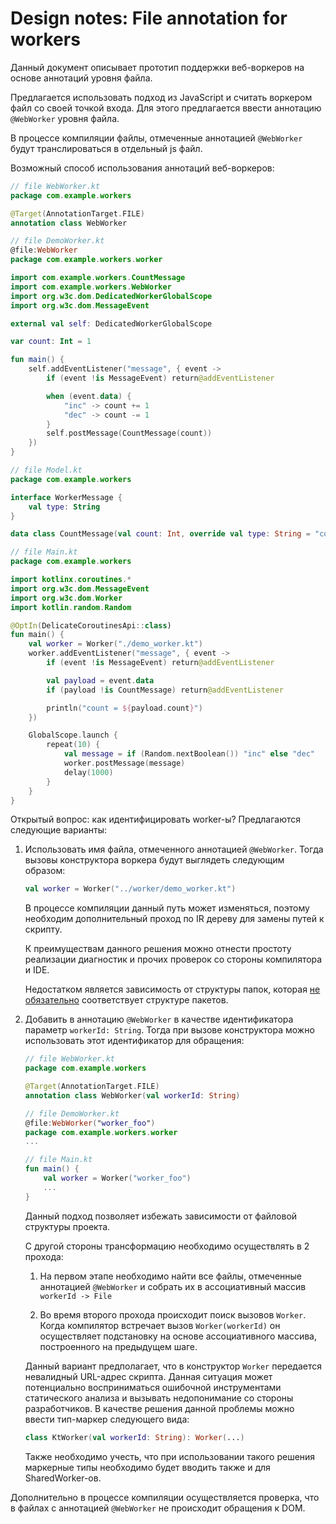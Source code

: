 # Design notes: File annotation for workers

Данный документ описывает прототип поддержки веб-воркеров на основе аннотаций уровня файла.

Предлагается использовать подход из JavaScript и считать воркером файл со своей точкой входа. Для этого предлагается ввести аннотацию `@WebWorker` уровня файла.

В процессе компиляции файлы, отмеченные аннотацией `@WebWorker` будут транслироваться в отдельный js файл.

Возможный способ использования аннотаций веб-воркеров:

```kotlin
// file WebWorker.kt
package com.example.workers

@Target(AnnotationTarget.FILE)
annotation class WebWorker

// file DemoWorker.kt
@file:WebWorker
package com.example.workers.worker

import com.example.workers.CountMessage
import com.example.workers.WebWorker
import org.w3c.dom.DedicatedWorkerGlobalScope
import org.w3c.dom.MessageEvent

external val self: DedicatedWorkerGlobalScope

var count: Int = 1

fun main() {
    self.addEventListener("message", { event ->
        if (event !is MessageEvent) return@addEventListener

        when (event.data) {
            "inc" -> count += 1
            "dec" -> count -= 1
        }
        self.postMessage(CountMessage(count))
    })
}

// file Model.kt
package com.example.workers

interface WorkerMessage {
    val type: String
}

data class CountMessage(val count: Int, override val type: String = "count") : WorkerMessage

// file Main.kt
package com.example.workers

import kotlinx.coroutines.*
import org.w3c.dom.MessageEvent
import org.w3c.dom.Worker
import kotlin.random.Random

@OptIn(DelicateCoroutinesApi::class)
fun main() {
    val worker = Worker("./demo_worker.kt")
    worker.addEventListener("message", { event ->
        if (event !is MessageEvent) return@addEventListener

        val payload = event.data
        if (payload !is CountMessage) return@addEventListener

        println("count = ${payload.count}")
    })

    GlobalScope.launch {
        repeat(10) {
            val message = if (Random.nextBoolean()) "inc" else "dec"
            worker.postMessage(message)
            delay(1000)
        }
    }
}
```

Открытый вопрос: как идентифицировать worker-ы? Предлагаются следующие варианты:
1. Использовать имя файла, отмеченного аннотацией `@WebWorker`. Тогда вызовы конструктора воркера будут выглядеть следующим образом:

    ```kotlin
    val worker = Worker("../worker/demo_worker.kt")
    ```

    В процессе компиляции данный путь может изменяться, поэтому необходим дополнительный проход по IR дереву для замены путей к скрипту.

    К преимуществам данного решения можно отнести простоту реализации диагностик и прочих проверок со стороны компилятора и IDE.

    Недостатком является зависимость от структуры папок, которая [не обязательно](https://kotlinlang.org/docs/coding-conventions.html#directory-structure) соответствует структуре пакетов.

2. Добавить в аннотацию `@WebWorker` в качестве идентификатора параметр `workerId: String`. Тогда при вызове конструктора можно использовать этот идентификатор для обращения:

    ```kotlin
    // file WebWorker.kt
    package com.example.workers

    @Target(AnnotationTarget.FILE)
    annotation class WebWorker(val workerId: String)

    // file DemoWorker.kt
    @file:WebWorker("worker_foo")
    package com.example.workers.worker
    ...

    // file Main.kt
    fun main() {
        val worker = Worker("worker_foo")
        ...
    }
    ```

    Данный подход позволяет избежать зависимости от файловой структуры проекта.

    С другой стороны трансформацию необходимо осуществлять в 2 прохода:

    1. На первом этапе необходимо найти все файлы, отмеченные аннотацией `@WebWorker` и собрать их в ассоциативный массив `workerId -> File`

    2. Во время второго прохода происходит поиск вызовов `Worker`. Когда компилятор встречает вызов `Worker(workerId)` он осуществляет подстановку на основе ассоциативного массива, построенного на предыдущем шаге.

    Данный вариант предполагает, что в конструктор `Worker` передается невалидный URL-адрес скрипта. Данная ситуация может потенциально восприниматься ошибочной инструментами статического анализа и вызывать недопонимание со стороны разработчиков. В качестве решения данной проблемы можно ввести тип-маркер следующего вида:

    ```kotlin
    class KtWorker(val workerId: String): Worker(...)
    ```

    Также необходимо учесть, что при использовании такого решения маркерные типы необходимо будет вводить также и для SharedWorker-ов.

Дополнительно в процессе компиляции осуществляется проверка, что в файлах с аннотацией `@WebWorker` не происходит обращения к DOM.